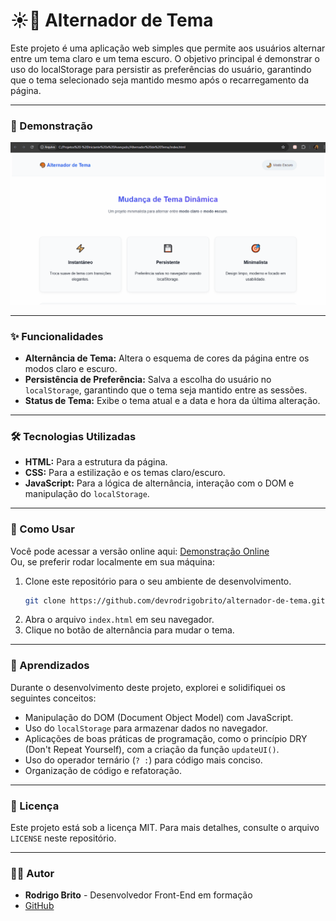 # ☀️🌙 Alternador de Tema
Este projeto é uma aplicação web simples que permite aos usuários alternar entre um tema claro e um tema escuro. O objetivo principal é demonstrar o uso do localStorage para persistir as preferências do usuário, garantindo que o tema selecionado seja mantido mesmo após o recarregamento da página.

---
### 📸 Demonstração
![alternador](assets/Alternador.gif)

---
### ✨ Funcionalidades

- **Alternância de Tema:** Altera o esquema de cores da página entre os modos claro e escuro.
- **Persistência de Preferência:** Salva a escolha do usuário no `localStorage`, garantindo que o tema seja mantido entre as sessões.
- **Status de Tema:** Exibe o tema atual e a data e hora da última alteração.

---
### 🛠️ Tecnologias Utilizadas

- **HTML:** Para a estrutura da página.
- **CSS:** Para a estilização e os temas claro/escuro.
- **JavaScript:** Para a lógica de alternância, interação com o DOM e manipulação do `localStorage`.

---
### 🚀 Como Usar

Você pode acessar a versão online aqui:
[Demonstração Online](https://devrodrigobrito.github.io/alternador-de-tema/)  
Ou, se preferir rodar localmente em sua máquina:    

1.  Clone este repositório para o seu ambiente de desenvolvimento.
    ```bash
    git clone https://github.com/devrodrigobrito/alternador-de-tema.git
    ```
2. Abra o arquivo `index.html` em seu navegador.
3. Clique no botão de alternância para mudar o tema.

---
### 🧠 Aprendizados

Durante o desenvolvimento deste projeto, explorei e solidifiquei os seguintes conceitos:

- Manipulação do DOM (Document Object Model) com JavaScript.
- Uso do `localStorage` para armazenar dados no navegador.
- Aplicações de boas práticas de programação, como o princípio DRY (Don't Repeat Yourself), com a criação da função `updateUI()`.
- Uso do operador ternário (`? :`) para código mais conciso.
- Organização de código e refatoração.

---
### 📄 Licença

Este projeto está sob a licença MIT. Para mais detalhes, consulte o arquivo `LICENSE` neste repositório.

---
### 👨‍💻 Autor
- **Rodrigo Brito** - Desenvolvedor Front-End em formação
- [GitHub](https://github.com/devrodrigobrito)  



